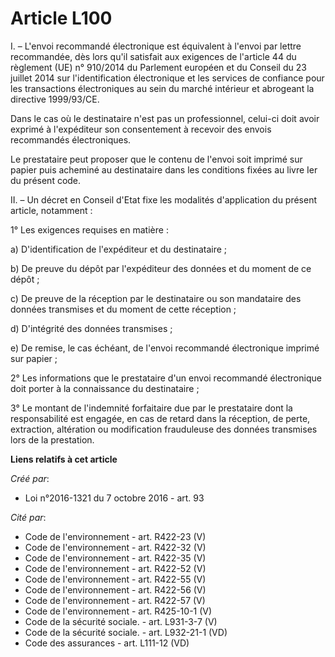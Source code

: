 # Article L100

I. – L'envoi recommandé électronique est équivalent à l'envoi par lettre recommandée, dès lors qu'il satisfait aux exigences
de l'article 44 du règlement (UE) n° 910/2014 du Parlement européen et du Conseil du 23 juillet 2014 sur l'identification
électronique et les services de confiance pour les transactions électroniques au sein du marché intérieur et abrogeant la
directive 1999/93/CE.

Dans le cas où le destinataire n'est pas un professionnel, celui-ci doit avoir exprimé à l'expéditeur son consentement à
recevoir des envois recommandés électroniques.

Le prestataire peut proposer que le contenu de l'envoi soit imprimé sur papier puis acheminé au destinataire dans les
conditions fixées au livre Ier du présent code.

II. – Un décret en Conseil d'Etat fixe les modalités d'application du présent article, notamment :

1° Les exigences requises en matière :

a) D'identification de l'expéditeur et du destinataire ;

b) De preuve du dépôt par l'expéditeur des données et du moment de ce dépôt ;

c) De preuve de la réception par le destinataire ou son mandataire des données transmises et du moment de cette réception ;

d) D'intégrité des données transmises ;

e) De remise, le cas échéant, de l'envoi recommandé électronique imprimé sur papier ;

2° Les informations que le prestataire d'un envoi recommandé électronique doit porter à la connaissance du destinataire ;

3° Le montant de l'indemnité forfaitaire due par le prestataire dont la responsabilité est engagée, en cas de retard dans la
réception, de perte, extraction, altération ou modification frauduleuse des données transmises lors de la prestation.

**Liens relatifs à cet article**

_Créé par_:

  - Loi n°2016-1321 du 7 octobre 2016 - art. 93

_Cité par_:

  - Code de l'environnement - art. R422-23 (V)
  - Code de l'environnement - art. R422-32 (V)
  - Code de l'environnement - art. R422-35 (V)
  - Code de l'environnement - art. R422-52 (V)
  - Code de l'environnement - art. R422-55 (V)
  - Code de l'environnement - art. R422-56 (V)
  - Code de l'environnement - art. R422-57 (V)
  - Code de l'environnement - art. R425-10-1 (V)
  - Code de la sécurité sociale. - art. L931-3-7 (V)
  - Code de la sécurité sociale. - art. L932-21-1 (VD)
  - Code des assurances - art. L111-12 (VD)
